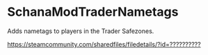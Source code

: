 # SchanaModTraderNametags

Adds nametags to players in the Trader Safezones.

<https://steamcommunity.com/sharedfiles/filedetails/?id=??????????>
